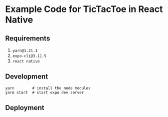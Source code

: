# Example Code for TicTacToe in React Native

## Requirements

1. `yarn@1.21.1` 
1. `expo-cli@3.11.9`
1. `react native`


## Development

```shell
yarn		# install the node modules
yarm start	# start expo dev server
```

## Deployment
